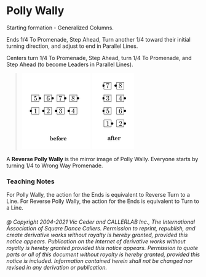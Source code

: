 
# Polly Wally

Starting formation - Generalized Columns.

Ends 1/4 To Promenade, Step Ahead, Turn another 1/4
toward their initial turning direction, and adjust to end in
Parallel Lines.

Centers turn 1/4 To Promenade, Step Ahead, turn 1/4 To Promenade,
and Step Ahead (to become Leaders in Parallel Lines).

> 
> ![alt](polly_wally-1.png)
> ![alt](polly_wally-2.png)
> 

A **Reverse Polly Wally** is the mirror image of Polly Wally.
Everyone starts by turning 1/4 to Wrong Way Promenade.

### Teaching Notes
For Polly Wally, the action for the Ends is
equivalent to Reverse Turn to a Line. For Reverse Polly Wally, the
action for the Ends is equivalent to Turn to a Line.

###### @ Copyright 2004-2021 Vic Ceder and CALLERLAB Inc., The International Association of Square Dance Callers. Permission to reprint, republish, and create derivative works without royalty is hereby granted, provided this notice appears. Publication on the Internet of derivative works without royalty is hereby granted provided this notice appears. Permission to quote parts or all of this document without royalty is hereby granted, provided this notice is included. Information contained herein shall not be changed nor revised in any derivation or publication.
